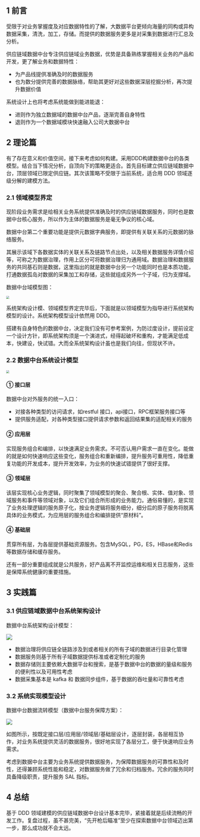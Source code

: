 ## 1 前言

受限于对业务掌握度及对应数据特性的了解，大数据平台更倾向海量的同构或异构数据采集，清洗，加工，存储。而提供的数据服务更多是对采集到数据进行汇总及分析。

供应链域数据中台专注供应链域业务数据，优势是具备熟练掌握相关业务的产品和开发，更了解业务和数据特性：

- 为产品线提供准确及时的数据服务
- 也为数分提供完善的数据脉络，帮助其更好对这些数据深层挖掘分析，再次提升数据价值

系统设计上也将考虑系统能做到能进能退：

- 进则作为独立数据域的数据中台产品，逐渐完善自身特性
- 退则作为一个数据域模块快速融入公司大数据中台

## 2 理论篇

有了存在意义和价值空间，接下来考虑如何构建。采用DDD构建数据中台的各类模型。结合当下情况分析，自顶向下的策略更适合。首先目标建立供应链域数据中台，顶层领域已限定供应链。其次该策略不受限于当前系统，适合用 DDD 领域逐级分解的建模方法。

### 2.1 领域模型界定

现阶段业务需求是给相关业务系统提供准确及时的供应链域数据服务，同时也是数据中台核心服务，所以作为主体的数据服务是毫无争议的核心域。

数据中台第二个重要功能是提供元数据字典服务，即提供有关联关系的元数据的脉络服务。

其展示该域下各数据实体的关联关系及链路节点出处，以及相关数据服务详情介绍等，可称之为数据治理，作用上区分可将数据治理归为通用域。数据治理和数据服务的共同基石则是数据，这里指出的就是数据中台另一个功能同时也是本质功能，打通数据孤岛对数据的采集加工和存储，这些就组成另外一个子域，归为支撑域。

数据中台域模型图：

<img src="https://javaedge.oss-cn-shanghai.aliyuncs.com/image-20240208232536015.png" style="zoom:50%;" />

系统架构设计模、领域模型界定完毕后，下面就是以领域模型为指导进行系统架构模型的设计。系统架构模型设计依然用 DDD。

搭建有自身特色的数据中台，决定我们没有可参考案例，为防过度设计，提前设定一个设计方针，即系统架构须是一个演进式，经得起破坏和重构，才能满足低成本，快建设，快试错。大而全系统架构设计虽也是我们向往，但现状不许。

### 2.2 数据中台系统设计模型



<img src="https://javaedge.oss-cn-shanghai.aliyuncs.com/image-20240208234304406.png" style="zoom:50%;" />

#### ① 接口层

数据中台对外服务的统一入口：

- 对接各种类型的访问请求，如restful 接口，api接口，RPC框架服务接口等
- 提供服务适配，对各种类型接口提供请求参数和返回结果集的适配相关的服务

#### ② 应用层

实现服务组合和编排，以快速满足业务需求。不可否认用户需求一直在变化。能做的就是如何快速响应这些变化，服务组合和重新编排，提升服务可重用性，降低重复功能的开发成本，提升开发效率，为业务的快速试错提供了很好支撑。

#### ③ 领域层

该层实现核心业务逻辑，同时聚集了领域模型的聚合、聚合根、实体、值对象、领域服务和事件等领域对象，以及它们组合所形成的业务能力。通俗易懂的，是实现了业务处理逻辑的服务原子化，按业务逻辑将服务细分，细分后的原子服务将脱离具体的业务模式，为应用层的服务组合和编排提供“原材料”。

#### ④ 基础层

贯穿所有层，为各层提供基础资源服务。包含MySQL，PG，ES，HBase和Redis等数据存储和缓存服务。

还有一部分重要组成就是公共服务，好产品离不开监控运维和相关日志服务，这些是保障系统健康的重要措施。

## 3 实践篇

### 3.1 供应链域数据中台系统架构设计

数据中台系统架构设计模型：

![](https://javaedge.oss-cn-shanghai.aliyuncs.com/image-20240209235109496.png)

- 数据治理将供应链全链路涉及到或者相关的所有子域的数据进行目录化管理
- 数据服务则基于所有子域数据提供标准或者定制化的服务
- 数据存储则主要依赖大数据平台和搜索，是基于数据中台的数据的量级和服务的便利性以及可用性考虑
- 数据采集基本是 kafka 和 数据同步组件，基于数据的吞吐量和可靠性考虑

### 3.2 系统实现模型设计

数据中台数据流转模型（数据中台服务保障方案）：

![](https://javaedge.oss-cn-shanghai.aliyuncs.com/image-20240210004930854.png)

如图所示，按既定接口层/应用层/领域层/基础层设计，逐层封装，各层相互协作，对业务系统提供灵活的数据服务，很好地实现了各层分工，便于快速响应业务需求。

考虑到数据中台主要为业务系统提供数据服务，为保障数据服务的可靠性和及时性，还得兼顾系统性能和稳定，对数据服务做了冗余和归档服务。冗余的服务同时具备降级职责，提升服务 SAL 指标。

## 4 总结

基于 DDD 领域建模的供应链域数据中台设计基本完毕，紧接着就是后续流畅的开发工作。复盘过程，虽不甚完美，“先开枪后瞄准”至少在探索数据中台领域迈出第一步，那么成功就不会太远。
